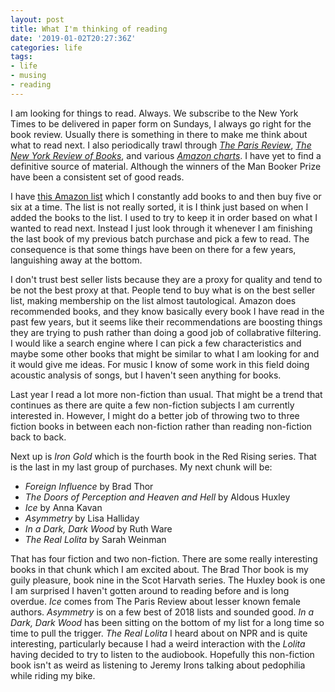 ```yaml
---
layout: post
title: What I'm thinking of reading
date: '2019-01-02T20:27:36Z'
categories: life
tags:
- life
- musing
- reading
---
```


I am looking for things to read. Always. We subscribe to the New York Times to be delivered in paper
form on Sundays, I always go right for the book review. Usually there is something in there to make
me think about what to read next. I also periodically trawl through
[*The Paris Review*](https://www.theparisreview.org/), [*The New York Review of Books*](https://www.nybooks.com/),
and various [*Amazon charts*](https://www.amazon.com/charts/mostsold/fiction). I have yet to find a
definitive source of material. Although the winners of the Man Booker Prize have been a consistent
set of good reads.

I have [this Amazon list][my-list] which I constantly add books to and then buy five or six at a
time. The list is not really sorted, it is I think just based on when I added the books to the list.
I used to try to keep it in order based on what I wanted to read next. Instead I just look through
it whenever I am finishing the last book of my previous batch purchase and pick a few to read. The
consequence is that some things have been on there for a few years, languishing away at the bottom.

I don't trust best seller lists because they are a proxy for quality and tend to be not the best
proxy at that. People tend to buy what is on the best seller list, making membership on the list
almost tautological. Amazon does recommended books, and they know basically every book I have read
in the past few years, but it seems like their recommendations are boosting things they are trying
to push rather than doing a good job of collabrative filtering. I would like a search engine where I
can pick a few characteristics and maybe some other books that might be similar to what I am looking
for and it would give me ideas. For music I know of some work in this field doing acoustic analysis
of songs, but I haven't seen anything for books.

Last year I read a lot more non-fiction than usual. That might be a trend that continues as there
are quite a few non-fiction subjects I am currently interested in. However, I might do a better job
of throwing two to three fiction books in between each non-fiction rather than reading non-fiction
back to back.

Next up is *Iron Gold* which is the fourth book in the Red Rising series. That is the last in my
last group of purchases. My next chunk will be:

* *Foreign Influence* by Brad Thor
* *The Doors of Perception and Heaven and Hell* by Aldous Huxley
* *Ice* by Anna Kavan
* *Asymmetry* by Lisa Halliday
* *In a Dark, Dark Wood* by Ruth Ware
* *The Real Lolita* by Sarah Weinman

That has four fiction and two non-fiction. There are some really interesting books in that chunk
which I am excited about. The Brad Thor book is my guily pleasure, book nine in the Scot Harvath
series. The Huxley book is one I am surprised I haven't gotten around to reading before and is long
overdue. *Ice* comes from The Paris Review about lesser known female authors. *Asymmetry* is on a
few best of 2018 lists and sounded good. *In a Dark, Dark Wood* has been sitting on the bottom of my
list for a long time so time to pull the trigger. *The Real Lolita* I heard about on NPR and is
quite interesting, particularly because I had a weird interaction with the *Lolita* having decided
to try to listen to the audiobook. Hopefully this non-fiction book isn't as weird as listening to
Jeremy Irons talking about pedophilia while riding my bike.

[my-list]:    https://www.amazon.com/hz/wishlist/ls/14J4VJT6POI2Q?&sort=default
